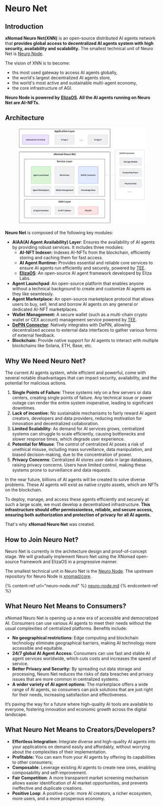 # Neuro Net

## Introduction

**xNomad Neuro Net(XNN)** is an open-source distributed AI agents network that **provides global access to decentralized AI agents system with high security, availability and scalability.** The smallest technical unit of Neuro Net is [Neuro Node](neuro-node.md).

The vision of XNN is to become:

* ths most used gateway to access AI agents globally,
* the world's largest decentralized AI agents store,&#x20;
* the world's most active and sustainable multi-agent economy,
* the core infrastructure of AGI.

**Neuro Node is powered by** [**ElizaOS**](https://elizaos.ai)**. All the AI agents running on Neuro Net are AI-NFTs.**

## Architecture

<figure><img src="../../.gitbook/assets/image (3) (1).png" alt=""><figcaption></figcaption></figure>

**Neuro Net** is composed of the following key modules:

* **AIAA(AI Agent Availability) Layer**: Ensures the availability of AI agents by providing robust services. It includes three modules:
  * **AI-NFT Indexer:** Indexes AI-NFTs from the blockchain, efficiently storing and caching them for fast access.
  * **AI Agent Runtime:** Provides essential and reliable core services to ensure AI agents run efficiently and securely, powered by [TEE](https://en.wikipedia.org/wiki/Trusted_execution_environment).
  * [**ElizaOS**](https://elizaos.ai): An open-source AI agent framework developerd by Eliza Labs.
* **Agent Launchpad**: An open-source platform that enables anyone without a technical background to create and customize AI agents as they like seamlessly.
* **Agent Marketplace:** An open-source marketplace protocol that allows users to buy, sell, lend and borrow AI agents on any general or dedicated AI-NFT marketplaces.
* **Wallet Management:** A secure wallet (such as a multi-chain crypto wallet or CEX account) management service powered by [TEE](https://en.wikipedia.org/wiki/Trusted_execution_environment).
* [**DePIN Connector**](depin-connector.md): Natively integrates with DePIN, allowing decentralized access to external data interfaces to gather various forms of external feedback.
* **Blockchain:** Provide native support for AI agents to interact with multiple blockchains like Solana, ETH, Base, etc.&#x20;

## Why We Need Neuro Net?

The current AI agents system, while efficient and powerful, come with several notable disadvantages that can impact security, availability, and the potential for malicious actions.

1. **Single Points of Failure**: These systems rely on a few servers or data centers, creating single points of failure. Any technical issue or power outage can render the entire system inoperative, leading to significant downtimes.
2. **Lack of incentive:** No sustainable mechanisms to fairly reward AI agent creators, developers and data providers, reducing motivation for innovation and decentralized collaboration.
3. **Limited Scalability**: As demand for AI services grows, centralized systems can struggle to scale efficiently, causing bottlenecks and slower response times, which degrade user experience.
4. **Potential for Misuse**: The control of centralized AI poses a risk of unethical misuse, including mass surveillance, data manipulation, and biased decision-making, due to the concentration of power.
5. **Privacy Concerns**: Centralized AI stores user data in large databases, raising privacy concerns. Users have limited control, making these systems prone to surveillance and data requests.

In the near future, billions of AI agents will be created to solve diverse problems. These AI agents will exist as native crypto assets, which are NFTs on the blockchain.

To deploy, manage, and access these agents efficiently and securely at such a large scale, we must develop a decentralized infrastructure. **This infrastructure should offer permissionless, reliable, and secure access, ensuring both authorization and protection of privacy for all AI agents.**

That's why **xNomad Neuro Net** was created.

## How to Join Neuro Net?

Neuro Net is currently in the architecture design and proof-of-concept stage. We will gradually implement Neuro Net using the XNomad open-source framework and ElizaOS in a progressive manner.

The smallest technical unit in Neuro Net is the [Neuro Node](neuro-node.md). The upstream repository for Neuro Node is [xnomad/core](https://github.com/xNomad-AI/core).

{% content-ref url="neuro-node.md" %}
[neuro-node.md](neuro-node.md)
{% endcontent-ref %}

## What Neuro Net Means to Consumers?

xNomad Neuro Net is opening up a new era of accessible and democratized AI. Consumers can use various AI agents to meet their needs without the usual complexities of centralized platforms. Benefits include:

* **No geographical restrictions**: Edge computing and blockchain technology eliminate geographical barriers, making AI technology more accessible and equitable.
* **24/7 global AI Agent Access:** Consumers can use fast and stable AI agent services worldwide, which cuts costs and increases the speed of service.
* **Better Privacy and Security:** By spreading out data storage and processing, Neuro Net reduces the risks of data breaches and privacy issues that are more common in centralized systems.
* **A wider variety of AI agent options:** The marketplace offers a wide range of AI agents, so consumers can pick solutions that are just right for their needs, increasing satisfaction and effectiveness.

It’s paving the way for a future where high-quality AI tools are available to everyone, fostering innovation and economic growth across the digital landscape.

## What Neuro Net Means to Creators/Developers?

* **Effortless Integration:** Integrate diverse and high-quality AI agents into your applications on demand easily and affordably, without worrying about the complexities of their implementation.
* **Profitable:** You can earn from your AI agents by offering its capabilities to other consumers;&#x20;
* **Composable**: Leverage existing AI agents to create new ones, enabling composability and self-improvement.
* **Fair Competition**: A more transparent market screening mechanism allows easier identification of AI market opportunities, and prevents ineffective and duplicate creations.
* **Positive Loop**: A positive cycle: more AI creators, a richer ecosystem, more users, and a more prosperous economy.
